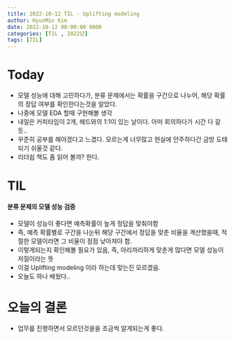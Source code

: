 ```yaml
---
title: 2022-10-12 TIL - Uplifting modeling
author: HyunMin Kim
date: 2022-10-12 00:00:00 0000
categories: [TIL , 2022년]
tags: [TIL]
---
```


# Today
- 모델 성능에 대해 고민하다가, 분류 문제에서는 확률을 구간으로 나누어, 해당 확률의 정답 여부를 확인한다는것을 알았다.
- 나중에 모델 EDA 할때 구현해볼 생각
- 내일은 커피타임이 2개, 헤드와의 1:1이 있는 날이다. 아마 회의하다가 시간 다 갈듯..
- 꾸준히 공부를 해야겠다고 느겼다. 모르는게 너무많고 현실에 안주하다간 금방 도태되기 쉬울것 같다.
- 리더쉽 책도 좀 읽어 볼까? 한다.

# TIL
#### 분류 문제의 모델 성능 검증 
- 모델이 성능이 좋다면 예측확률이 높게 정답을 맞춰야함
- 즉, 예측 확률별로 구간을 나눈뒤 해당 구간에서 정답을 맞춘 비율을 계산했을때, 적절한 모델이라면 그 비율이 점점 낮아져야 함.
- 이렇게되는지 확인해볼 필요가 있음, 즉, 아리까리하게 맞춘게 많다면 모델 성능이 저질이라는 뜻
- 이걸 Uplifting modeling 이라 하는데 맞는진 모르겠음.
- 오늘도 하나 배웠다..

# 오늘의 결론
- 업무를 진행하면서 모르던것을을 조금씩 알게되는게 좋다.